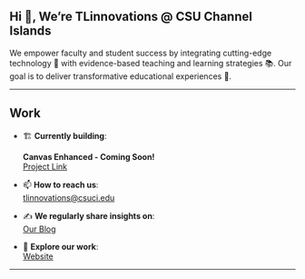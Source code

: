 ## Hi 👋, We’re TLinnovations @ CSU Channel Islands
We empower faculty and student success by integrating cutting-edge technology 🤖 with evidence-based teaching and learning strategies 📚. Our goal is to deliver transformative educational experiences 🚀.

---

## Work

- 🏗 **Currently building**:

  **Canvas Enhanced - Coming Soon!**\
  [Project Link](https://github.com/TLinnovations/Canvas-Enhanced)

- 📫 **How to reach us**:\
  [tlinnovations@csuci.edu](mailto:tlinnovations@csuci.edu)

- ✍️ **We regularly share insights on**:\
  [Our Blog](https://tlinnovations.cikeys.com/)

- 💼 **Explore our work**:\
  [Website](https://www.csuci.edu/tli/)


---

